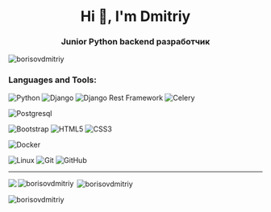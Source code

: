 <h1 align="center">Hi 👋, I'm Dmitriy</h1>
<h3 align="center">Junior Python backend разработчик</h3>

<p align="left"> <img src="https://komarev.com/ghpvc/?username=borisovdmitriy&label=Profile%20views&color=0e75b6&style=flat" alt="borisovdmitriy" /> </p>

<h3 align="left">Languages and Tools:</h3>

![Python](https://img.shields.io/badge/Python-v3.4+-green?style=flat-square&logo=Python&logoColor=white)
![Django](https://img.shields.io/badge/-Django-0aad48?style=flat-square&logo=Django)
![Django Rest Framework](https://img.shields.io/badge/DRF-red?style=flat-square&logo=Django)
![Celery](https://img.shields.io/badge/-Celery-%2300C7B7?style=flat-square&logo=Celery)


![Postgresql](https://img.shields.io/badge/-Postgresql-%232c3e50?style=flat-square&logo=Postgresql)



![Bootstrap](https://img.shields.io/badge/-Bootstrap-573D7C?style=flat-square&logo=Bootstrap&logoColor=whiter)
![HTML5](https://img.shields.io/badge/-HTML5-%23E44D27?style=flat-square&logo=html5&logoColor=ffffff)
![CSS3](https://img.shields.io/badge/-CSS3-%231572B6?style=flat-square&logo=css3)
<!--
![TypeScript](https://img.shields.io/badge/-TypeScript-007ACC?style=flat-square&logo=typescript&logoColor=white)
![TailwindCss](https://img.shields.io/badge/-TailwindCss-%231a202c?style=flat-square&logo=tailwind-css)
-->

![Docker](https://img.shields.io/badge/-Docker-46a2f1?style=flat-square&logo=docker&logoColor=white)

![Linux](https://img.shields.io/badge/Linux-black?style=flat-square&logo=linux)
![Git](https://img.shields.io/badge/-Git-black?style=flat-square&logo=git)
![GitHub](https://img.shields.io/badge/-GitHub-181717?style=flat-square&logo=github)

<hr> 

<p><img align="left" src="https://github-profile-summary-cards.vercel.app/api/cards/profile-details?username=BorisovDmitriy&theme=github"/></p>

<p><img align="left" src="https://github-readme-stats.vercel.app/api/top-langs?username=borisovdmitriy&show_icons=true&locale=en&layout=compact" alt="borisovdmitriy" /></p>

<p>&nbsp;<img align="center" src="https://github-readme-stats.vercel.app/api?username=borisovdmitriy&show_icons=true&locale=en" alt="borisovdmitriy" /></p>

<p><img align="center" src="https://github-readme-streak-stats.herokuapp.com/?user=borisovdmitriy&" alt="borisovdmitriy" /></p>
